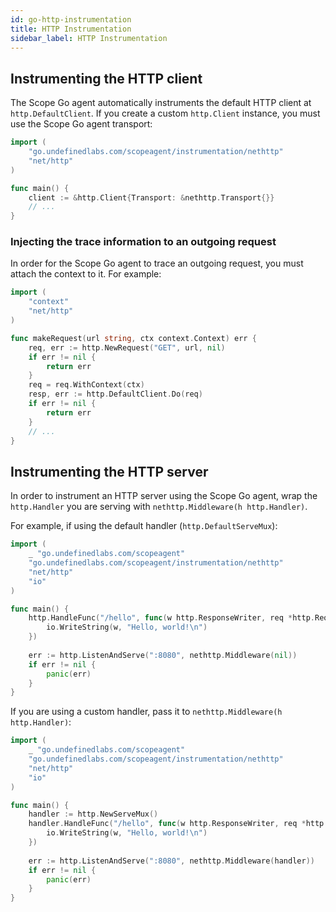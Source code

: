 ```yaml
---
id: go-http-instrumentation
title: HTTP Instrumentation
sidebar_label: HTTP Instrumentation
---
```



## Instrumenting the HTTP client

The Scope Go agent automatically instruments the default HTTP client at `http.DefaultClient`. If you create a custom
`http.Client` instance, you must use the Scope Go agent transport:

```go
import (
    "go.undefinedlabs.com/scopeagent/instrumentation/nethttp"
    "net/http"
)

func main() {
    client := &http.Client{Transport: &nethttp.Transport{}}
    // ...
}
```


### Injecting the trace information to an outgoing request

In order for the Scope Go agent to trace an outgoing request, you must attach the context to it. For example:

```go
import (
    "context"
    "net/http"
)

func makeRequest(url string, ctx context.Context) err {
    req, err := http.NewRequest("GET", url, nil)
    if err != nil {
        return err
    }
    req = req.WithContext(ctx)
    resp, err := http.DefaultClient.Do(req)
    if err != nil {
        return err
    }
    // ...
}
```


## Instrumenting the HTTP server

In order to instrument an HTTP server using the Scope Go agent, wrap the `http.Handler` you are serving with `nethttp.Middleware(h http.Handler)`.

For example, if using the default handler (`http.DefaultServeMux`):

```go
import (
    _ "go.undefinedlabs.com/scopeagent"
    "go.undefinedlabs.com/scopeagent/instrumentation/nethttp"
    "net/http"
    "io"
)

func main() {
    http.HandleFunc("/hello", func(w http.ResponseWriter, req *http.Request) {
        io.WriteString(w, "Hello, world!\n")
    })
    
    err := http.ListenAndServe(":8080", nethttp.Middleware(nil))
    if err != nil {
        panic(err)
    }
}
```


If you are using a custom handler, pass it to `nethttp.Middleware(h http.Handler)`:

```go
import (
    _ "go.undefinedlabs.com/scopeagent"
    "go.undefinedlabs.com/scopeagent/instrumentation/nethttp"
    "net/http"
    "io"
)

func main() {
    handler := http.NewServeMux()
    handler.HandleFunc("/hello", func(w http.ResponseWriter, req *http.Request) {
        io.WriteString(w, "Hello, world!\n")
    })
    
    err := http.ListenAndServe(":8080", nethttp.Middleware(handler))
    if err != nil {
        panic(err)
    }
}
```
